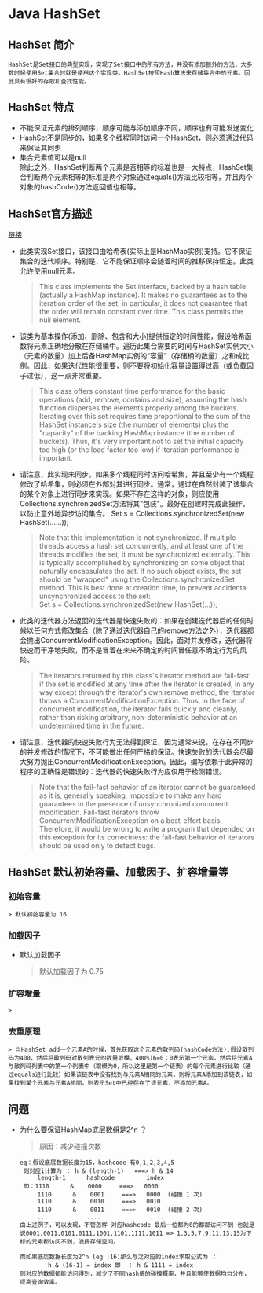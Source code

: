 # Java HashSet
## HashSet 简介
    HashSet是Set接口的典型实现，实现了Set接口中的所有方法，并没有添加额外的方法，大多数时候使用Set集合时就是使用这个实现类。HashSet按照Hash算法来存储集合中的元素。因此具有很好的存取和查找性能。

## HashSet 特点
- 不能保证元素的排列顺序，顺序可能与添加顺序不同，顺序也有可能发送变化
- HashSet不是同步的，如果多个线程同时访问一个HashSet，则必须通过代码来保证其同步
- 集合元素值可以是null  
    除此之外，HashSet判断两个元素是否相等的标准也是一大特点，HashSet集合判断两个元素相等的标准是两个对象通过equals()方法比较相等，并且两个对象的hashCode()方法返回值也相等。

## HashSet官方描述
[链接](https://docs.oracle.com/javase/8/docs/api/java/util/HashSet.html)
- 此类实现Set接口，该接口由哈希表(实际上是HashMap实例)支持。它不保证集合的迭代顺序。特别是，它不能保证顺序会随着时间的推移保持恒定。此类允许使用null元素。  
    > This class implements the Set interface, backed by a hash table (actually a HashMap instance). It makes no guarantees as to the iteration order of the set; in particular, it does not guarantee that the order will remain constant over time. This class permits the null element.

- 该类为基本操作(添加、删除、包含和大小)提供恒定的时间性能，假设哈希函数将元素正确地分散在存储桶中。遍历此集合需要的时间与HashSet实例大小（元素的数量）加上后备HashMap实例的“容量”（存储桶的数量）之和成比例。因此，如果迭代性能很重要，则不要将初始化容量设置得过高（或负载因子过低），这一点非常重要。  
    > This class offers constant time performance for the basic operations (add, remove, contains and size), assuming the hash function disperses the elements properly among the buckets. Iterating over this set requires time proportional to the sum of the HashSet instance's size (the number of elements) plus the "capacity" of the backing HashMap instance (the number of buckets). Thus, it's very important not to set the initial capacity too high (or the load factor too low) if iteration performance is important.

- 请注意，此实现未同步。如果多个线程同时访问哈希集，并且至少有一个线程修改了哈希集，则必须在外部对其进行同步。通常，通过在自然封装了该集合的某个对象上进行同步来实现。如果不存在这样的对象，则应使用Collections.synchronizedSet方法将其"包装"。最好在创建时完成此操作，以防止意外地异步访问集合。
Set s = Collections.synchronizedSet(new HashSet(……));
    > Note that this implementation is not synchronized. If multiple threads access a hash set concurrently, and at least one of the threads modifies the set, it must be synchronized externally. This is typically accomplished by synchronizing on some object that naturally encapsulates the set. If no such object exists, the set should be "wrapped" using the Collections.synchronizedSet method. This is best done at creation time, to prevent accidental unsynchronized access to the set:  
     > Set s = Collections.synchronizedSet(new HashSet(...));

- 此类的迭代器方法返回的迭代器是快速失败的：如果在创建迭代器后的任何时候以任何方式修改集合（除了通过迭代器自己的remove方法之外），迭代器都会抛出ConcurrentModificationException。因此，面对并发修改，迭代器将快速而干净地失败，而不是冒着在未来不确定的时间冒任意不确定行为的风险。
    > The iterators returned by this class's iterator method are fail-fast: if the set is modified at any time after the iterator is created, in any way except through the iterator's own remove method, the Iterator throws a ConcurrentModificationException. Thus, in the face of concurrent modification, the iterator fails quickly and cleanly, rather than risking arbitrary, non-deterministic behavior at an undetermined time in the future.

- 请注意，迭代器的快速失败行为无法得到保证，因为通常来说，在存在不同步的并发修改的情况下，不可能做出任何严格的保证。快速失败的迭代器会尽最大努力抛出ConcurrentModificationException。因此，编写依赖于此异常的程序的正确性是错误的：迭代器的快速失败行为应仅用于检测错误。
    > Note that the fail-fast behavior of an iterator cannot be guaranteed as it is, generally speaking, impossible to make any hard guarantees in the presence of unsynchronized concurrent modification. Fail-fast iterators throw ConcurrentModificationException on a best-effort basis. Therefore, it would be wrong to write a program that depended on this exception for its correctness: the fail-fast behavior of iterators should be used only to detect bugs.

## HashSet  默认初始容量、加载因子、扩容增量等
### 初始容量
    > 默认初始容量为 16

### 加载因子
- 默认加载因子
    > 默认加载因子为 0.75

### 扩容增量
    > 

### 去重原理
    > 当HashSet add一个元素A的时候，首先获取这个元素的散列码(hashCode方法),假设散列码为400，然后将散列码对散列表元的数量取模，400%16=0；0表示第一个元素，然后将元素A与散列码列表中的第一个列表中（取模为0，所以这里是第一个链表）的每个元素进行比较（通过equals进行比较）如果该链表中没有找到与元素A相同的元素，则将元素A添加到该链表，如果找到某个元素与元素A相同，则表示Set中已经存在了该元素，不添加元素A。


## 问题
- 为什么要保证HashMap底层数组是2^n ？
    > 原因：减少碰撞次数  
    ```
    eg：假设底层数据长度为15，hashcode 有0,1,2,3,4,5
     则对应i计算为 ： h & (length-1)   ===> h & 14
         length-1      hashcode         index
     即：1110      &    0000     ===>   0000
         1110      &    0001     ===>   0000  (碰撞 1 次)
         1110      &    0010     ===>   0010  
         1110      &    0011     ===>   0010  (碰撞 2 次)
         ...           ....              ....
    由上述例子，可以发现，不管怎样 对应hashcode 最后一位都为0的都都访问不到 也就是说0001,0011,0101,0111,1001,1101,1111,1011 => 1,3,5,7,9,11,13,15为下标的元素都访问不到，浪费存储空间。

    而如果底层数据长度为2^n (eg :16)那么与之对应的index求取公式为 ：
            h & (16-1) = index 即  ： h & 1111 = index
    则对应的数据都能访问得到，减少了不同hash值的碰撞概率，并且能够使数据均匀分布，提高查询效率。
    ```